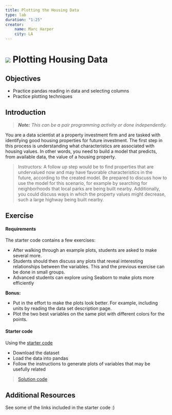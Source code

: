 ```yaml
---
title: Plotting the Housing Data
type: lab
duration: "1:25"
creator:
    name: Marc Harper
    city: LA
---
```


# ![](https://ga-dash.s3.amazonaws.com/production/assets/logo-9f88ae6c9c3871690e33280fcf557f33.png) Plotting Housing Data

## Objectives

- Practice pandas reading in data and selecting columns
- Practice plotting techniques

## Introduction

> ***Note:*** _This can be a pair programming activity or done independently._

You are a data scientist at a property investment firm and are tasked with
identifying good housing properties for future investment. The first step in
this process is understanding what characteristics are associated with
housing values. In other words, you need to build a model that predicts, from
available data, the value of a housing property.

> Instructors: A follow up step would be to find properties that are undervalued
now and may have favorable characteristics in the future, according to the created
model. Be prepared to discuss how to use the model for this scenario, for example
by searching for neighborhoods that local parks are being built nearby. Additionally,
you could discuss ways in which the property values might decrease, such a large
highway being built nearby.

## Exercise

#### Requirements

The starter code contains a few exercises:

- After walking through an example plots, students are asked to make several more.
- Students should then discuss any plots that reveal interesting relationships between the variables. This and the previous exercise can be done in small groups.
- Advanced students can explore using Seaborn to make plots more efficiently

**Bonus:**
- Put in the effort to make the plots look better. For example, including units by reading the data set description page.
- Plot the two best variables on the same plot with different colors for the points.


#### Starter code

Using the [starter code](./code/starter-code/W3-Lab-1.2-Starter.ipynb)
* Download the dataset
* Load the data into pandas
* Follow the instructions to generate plots of variables that may be usefully related

> [Solution code](./code/solution-code/W3-Lab-1.2-)

## Additional Resources

See some of the links included in the starter code :)

